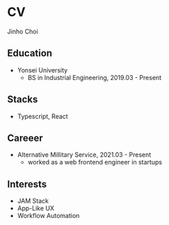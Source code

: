 # CV
Jinho Choi

## Education
- Yonsei University
  - BS in Industrial Engineering, 2019.03 - Present

## Stacks
- Typescript, React

## Careeer 
- Alternative Millitary Service, 2021.03 - Present
  - worked as a web frontend engineer in startups

## Interests
- JAM Stack
- App-Like UX
- Workflow Automation
